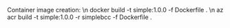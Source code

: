 Container image creation: \n
docker build -t simple:1.0.0 -f Dockerfile . \n
az acr build -t simple:1.0.0 -r simplebcc -f Dockerfile . 
